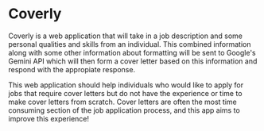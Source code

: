 # Coverly

Coverly is a web application that will take in a job description and some personal qualities and skills from an individual. This combined information along with some other information about formatting will be sent to Google's Gemini API which will then form a cover letter based on this information and respond with the appropiate response.

This web application should help individuals who would like to apply for jobs that require cover letters but do not have the experience or time to make cover letters from scratch. Cover letters are often the most time consuming section of the job application process, and this app aims to improve this experience! 
